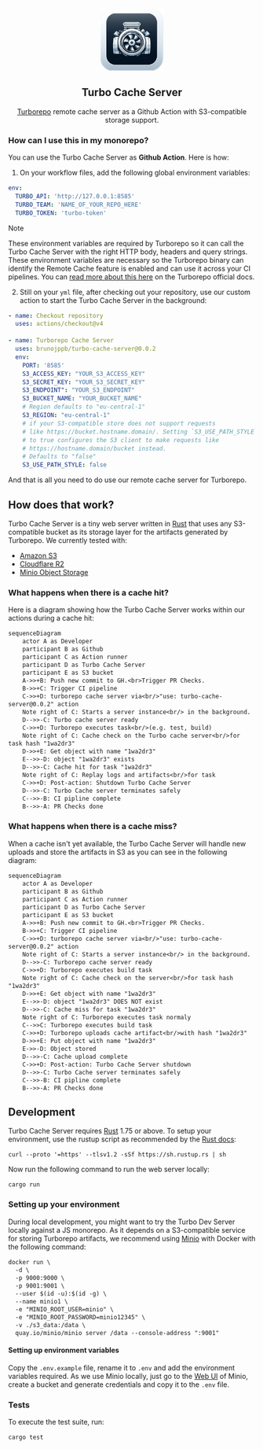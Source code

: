 <p align="center"><br><img src="./icon.png" width="128" height="128" /></p>
<h2 align="center">Turbo Cache Server</h2>
<p align="center">
  <a href="https://turbo.build/repo">Turborepo</a> remote cache server as a Github Action with S3-compatible storage support.
</p>

### How can I use this in my monorepo?

You can use the Turbo Cache Server as **Github Action**. Here is how:

1. On your workflow files, add the following global environment variables:

```yml
env:
  TURBO_API: 'http://127.0.0.1:8585'
  TURBO_TEAM: 'NAME_OF_YOUR_REPO_HERE'
  TURBO_TOKEN: 'turbo-token'
```

> [!NOTE]
> These environment variables are required by Turborepo so it can call
> the Turbo Cache Server with the right HTTP body, headers and query strings.
> These environment variables are necessary so the Turborepo binary can
> identify the Remote Cache feature is enabled and can use it across your
> CI pipelines. You can [read more about this here](https://turbo.build/repo/docs/ci#setup) on the Turborepo official docs.

2. Still on your `yml` file, after checking out your repository, use our custom
   action to start the Turbo Cache Server in the background:

```yml
- name: Checkout repository
  uses: actions/checkout@v4

- name: Turborepo Cache Server
  uses: brunojppb/turbo-cache-server@0.0.2
  env:
    PORT: '8585'
    S3_ACCESS_KEY: "YOUR_S3_ACCESS_KEY"
    S3_SECRET_KEY: "YOUR_S3_SECRET_KEY"
    S3_ENDPOINT": "YOUR_S3_ENDPOINT"
    S3_BUCKET_NAME: "YOUR_BUCKET_NAME"
    # Region defaults to "eu-central-1"
    S3_REGION: "eu-central-1"
    # if your S3-compatible store does not support requests
    # like https://bucket.hostname.domain/. Setting `S3_USE_PATH_STYLE`
    # to true configures the S3 client to make requests like
    # https://hostname.domain/bucket instead.
    # Defaults to "false"
    S3_USE_PATH_STYLE: false
```

And that is all you need to do use our remote cache server for Turborepo.

## How does that work?

Turbo Cache Server is a tiny web server written in [Rust](https://www.rust-lang.org/) that
uses any S3-compatible bucket as its storage layer for the artifacts generated by Turborepo. We currently tested with:

- [Amazon S3](https://aws.amazon.com/s3/)
- [Cloudflare R2](https://www.cloudflare.com/en-gb/developer-platform/r2/)
- [Minio Object Storage](https://min.io/)

### What happens when there is a cache hit?

Here is a diagram showing how the Turbo Cache Server works within our actions during a cache hit:

```mermaid
sequenceDiagram
    actor A as Developer
    participant B as Github
    participant C as Action runner
    participant D as Turbo Cache Server
    participant E as S3 bucket
    A->>+B: Push new commit to GH.<br>Trigger PR Checks.
    B->>+C: Trigger CI pipeline
    C->>+D: turborepo cache server via<br/>"use: turbo-cache-server@0.0.2" action
    Note right of C: Starts a server instance<br/> in the background.
    D-->>-C: Turbo cache server ready
    C->>+D: Turborepo executes task<br/>(e.g. test, build)
    Note right of C: Cache check on the Turbo cache server<br/>for task hash "1wa2dr3"
    D->>+E: Get object with name "1wa2dr3"
    E-->>-D: object "1wa2dr3" exists
    D-->>-C: Cache hit for task "1wa2dr3"
    Note right of C: Replay logs and artifacts<br/>for task
    C->>+D: Post-action: Shutdown Turbo Cache Server
    D-->>-C: Turbo Cache server terminates safely
    C-->>-B: CI pipline complete
    B-->>-A: PR Checks done
```

### What happens when there is a cache miss?

When a cache isn't yet available, the Turbo Cache Server will handle new uploads and store the
artifacts in S3 as you can see in the following diagram:

```mermaid
sequenceDiagram
    actor A as Developer
    participant B as Github
    participant C as Action runner
    participant D as Turbo Cache Server
    participant E as S3 bucket
    A->>+B: Push new commit to GH.<br>Trigger PR Checks.
    B->>+C: Trigger CI pipeline
    C->>+D: turborepo cache server via<br/>"use: turbo-cache-server@0.0.2" action
    Note right of C: Starts a server instance<br/> in the background.
    D-->>-C: Turborepo cache server ready
    C->>+D: Turborepo executes build task
    Note right of C: Cache check on the server<br/>for task hash "1wa2dr3"
    D->>+E: Get object with name "1wa2dr3"
    E-->>-D: object "1wa2dr3" DOES NOT exist
    D-->>-C: Cache miss for task "1wa2dr3"
    Note right of C: Turborepo executes task normaly
    C-->>C: Turborepo executes build task
    C->>+D: Turborepo uploads cache artifact<br/>with hash "1wa2dr3"
    D->>+E: Put object with name "1wa2dr3"
    E->>-D: Object stored
    D-->>-C: Cache upload complete
    C->>+D: Post-action: Turbo Cache Server shutdown
    D-->>-C: Turbo Cache server terminates safely
    C-->>-B: CI pipline complete
    B-->>-A: PR Checks done
```

## Development

Turbo Cache Server requires [Rust](https://www.rust-lang.org/) 1.75 or above. To setup your
environment, use the rustup script as recommended by the
[Rust docs](https://www.rust-lang.org/learn/get-started):

```shell
curl --proto '=https' --tlsv1.2 -sSf https://sh.rustup.rs | sh
```

Now run the following command to run the web server locally:

```shell
cargo run
```

### Setting up your environment

During local development, you might want to try the Turbo Dev Server locally against a JS monorepo. As it depends on a S3-compatible service for storing Turborepo artifacts, we recommend using [Minio](https://min.io/) with Docker with the following command:

```shell
docker run \
  -d \
  -p 9000:9000 \
  -p 9001:9001 \
  --user $(id -u):$(id -g) \
  --name minio1 \
  -e "MINIO_ROOT_USER=minio" \
  -e "MINIO_ROOT_PASSWORD=minio12345" \
  -v ./s3_data:/data \
  quay.io/minio/minio server /data --console-address ":9001"
```

#### Setting up environment variables
Copy the `.env.example` file, rename it to `.env` and add the environment
variables required. As we use Minio locally, just go to the
[Web UI](http://localhost:9001) of Minio, create a bucket and generate
credentials and copy it to the `.env` file.

### Tests

To execute the test suite, run:

```shell
cargo test
```
